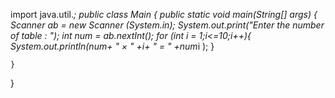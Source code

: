 import java.util.*;
public class Main {
	public static void main(String[] args) {
		Scanner ab = new Scanner (System.in);
		System.out.print("Enter the number of table : ");
		int num = ab.nextInt();
		for (int i = 1;i<=10;i++){
			System.out.println(num+ " × " +i+ " = " +num*i   );
		}
		
	}
}
